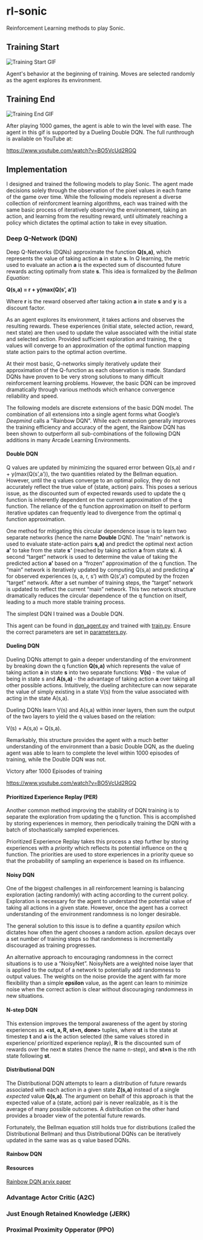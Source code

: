 # rl-sonic
Reinforcement Learning methods to play Sonic.

## Training Start
![Training Start GIF](https://i.imgur.com/GRyEVXc.gif)

Agent's behavior at the beginning of training. Moves are selected randomly as the
agent explores its environment.

## Training End
![Training End GIF](https://i.imgur.com/iN9KqpS.gif)

After playing 1000 games, the agent is able to win the level with ease. The agent in this
gif is supported by a Dueling Double DQN. The full runthrough is available on YouTube at:

https://www.youtube.com/watch?v=BO5VcUd2RGQ
## Implementation
I designed and trained the following models to play Sonic. The agent made decisions
solely through the observation of the pixel values in each frame of the game over time.
While the following models represent a diverse collection of reinforcment learning
algorithms, each was trained with the same basic process of iteratively observing the 
environement, taking an action, and learning from the resulting reward, until ultimately
reaching a policy which dictates the optimal action to take in evey situation.

### Deep Q-Network (DQN)
Deep Q-Networks (DQNs) approximate the function **Q(s,a)**, which represents the value of taking 
action **a** in state **s**. In Q learning, the metric used to evaluate an action **a** is the 
expected sum of discounted future rewards acting optimally from state **s**. This idea is formalized by the *Bellman Equation*:

**Q(s,a) = r + y(max(Q(s’, a’))**

Where **r** is the reward observed after taking action **a** in state **s** and **y** is a discount factor.

As an agent explores its environment, it takes actions and observes the resulting rewards. These experiences (initial state, selected action, reward, next state) are then used to update the value associated with the initial state and selected action. Provided sufficient exploration and training, the q values will converge to an approximation of the optimal function mapping state action pairs to the optimal action overtime.

At their most basic, Q-networks simply iteratively update their approximation of the Q-function as each observation is made. Standard DQNs have proven to be very strong solutions to many difficult reinforcement
learning problems. However, the basic DQN can be improved dramatically through various methods which enhance convergence reliability and speed.

The following models are discrete extensions of the basic DQN model. The combination of all extensions into a single agent forms what Google’s *Deepmind* calls a "Rainbow DQN". While each extension generally improves the training efficiency and accuracy of the agent, the Rainbow DQN has been shown to outperform all sub-combinations of the following DQN additions in many Arcade Learning Environments.

#### Double DQN
Q values are updated by minimizing the squared error between Q(s,a) and r + y(max(Q(s’,a’)), the two quantities related by the Bellman equation. However, until the q values converge to an optimal policy, they do not accurately reflect the true value of (state, action) pairs. This poses a serious issue, as the discounted sum of expected rewards used to update the q function is inherently dependent on the current approximation of the q function. The reliance of the q function approximation on itself to perform iterative updates can frequently lead to divergence from the optimal q function approximation.

One method for mitigating this circular dependence issue is to learn two separate networks (hence the name **Double** DQN). The “main” network is used to evaluate state-action pairs **s,a)** and predict the optimal next action **a’** to take from the state **s’** (reached by taking action **a** from state **s**). A second “target” network is used to determine the value of taking the predicted action **a’** based on a “frozen” approximation of the q function. The “main” network is iteratively updated by computing Q(s,a)  and predicting **a’** for observed experiences (s, a, r, s’) with Q(s’,a’) computed by the frozen “target” network. After a set number of training steps, the “target” network is updated to reflect the current “main” network. This two network structure dramatically reduces the circular dependence of the q function on itself, leading to a much more stable training process.

 

The simplest DQN I trained was a Double DQN.

 



This agent can be found in [dqn_agent.py]() and trained with [train.py](). Ensure the correct parameters are set in [parameters.py]().


#### Dueling DQN

Dueling DQNs attempt to gain a deeper understanding of the environment by breaking down the q function **Q(s,a)** which represents the value of taking action **a** in state **s** into two separate functions: **V(s)** - the value of being in state s and **A(s,a)** - the advantage of taking action **a** over taking all other possible actions. Intuitively, the dueling architecture can now separate the value of simply existing in a state V(s) from the value associated with acting in the state A(s,a).


Dueling DQNs learn V(s) and A(s,a) within inner layers, then sum the output of the two layers to yield the q values based on the relation: 

V(s) + A(s,a) = Q(s,a).
 

Remarkably, this structure provides the agent with a much better understanding of the environment than a basic Double DQN, as the dueling agent was able to learn to complete the level within 1000 episodes of training, while the Double DQN was not.

Victory after 1000 Episodes of training

https://www.youtube.com/watch?v=BO5VcUd2RGQ

#### Prioritized Experience Replay (PER)
Another common method improving the stability of DQN training is to separate the exploration from updating the q function. This is accomplished by storing experiences in memory, then periodically training the DQN with a batch of stochastically sampled experiences.


Prioritized Experience Replay takes this process a step further by storing experiences with a *priority* which reflects its potential influence on the q function. The priorities are used to store experiences in a priority queue so that the probability of sampling an experience is based on its influence.

 
#### Noisy DQN
One of the biggest challenges in all reinforcement learning is balancing exploration (acting randomly) with acting according to the current policy. Exploration is necessary for the agent to understand the potential value of taking all actions in a given state. However, once the agent has a correct understanding of the environment randomness is no longer desirable.

 
The general solution to this issue is to define a quantity *epsilon* which dictates how often the agent chooses a random action. *epsilon* decays over a set number of training steps so that randomness is incrementally discouraged as training progresses.


An alternative approach to encouraging randomness in the correct situations is to use a “NoisyNet”. NoisyNets are a weighted noise layer that is applied to the output of a network to potentially add randomness to output values. The weights on the noise provide the agent with far more flexibility than a simple **epsilon** value, as the agent can learn to minimize noise when the correct action is clear without discouraging randomness in new situations.

#### N-step DQN
This extension improves the temporal awareness of the agent by storing experiences as 
**<st, a, R, st+n, done>** tuples, where **st** is the state at timestep **t** and **a** is the action selected (the same values stored in experience/ prioritized experience replay), **R** is the 
discounted sum of rewards over the next **n** states (hence the name n-step), and **st+n** is the nth state following **st**.


#### Distributional DQN

The Distributional DQN attempts to learn a distribution of future rewards associated with each action in a given state **Z(s,a)** instead of a single *expected* value **Q(s,a)**. The argument on behalf of this approach is that the expected value of a (state, action) pair is never realizable, as it is the average of many possible outcomes. A distribution on the other hand provides a broader view of the potential future rewards.


Fortunately, the Bellman equation still holds true for distributions (called the Distributional Bellman) and thus Distributional DQNs can be iteratively updated in the same was as q value based DQNs.

#### Rainbow DQN

#### Resources
[Rainbow DQN arvix paper](https://arxiv.org/abs/1710.02298)


### Advantage Actor Critic (A2C)

### Just Enough Retained Knowledge (JERK)

### Proximal Proximity Opperator (PPO)

